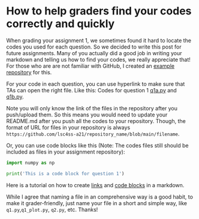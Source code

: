 # How to help graders find your codes correctly and quickly

When grading your assignment 1, we sometimes found it hard to locate the codes you used for each question. So we decided to write this post for future assignments. Many of you actually did a good job in writing your markdown and telling us how to find your codes, we really appreciate that! For those who are are not familiar with GitHub, I created an [example repository](https://github.com/lsc4ss-a21/assignment-submission-template) for this.

For your code in each question, you can use hyperlink to make sure that TAs can open the right file. Like this: Codes for question 1 [q1a.py](https://github.com/lsc4ss-a21/assignment-1-jinfei1125/blob/main/q1a.py) and [q1b.py](https://github.com/lsc4ss-a21/assignment-1-jinfei1125/blob/main/q1b.py).

Note you will only know the link of the files in the repository after you push/upload them. So this means you would need to update your README.md after you push all the codes to your repository. Though, the format of URL for files in your repository is always `https://github.com/lsc4ss-a21/repository_name/blob/main/filename`.


Or, you can use code blocks like this (Note: The codes files still should be included as files in your assignment repository):

```python
import numpy as np

print('This is a code block for question 1')
```

Here is a tutorial on how to create [links](https://www.markdownguide.org/basic-syntax/#links) and [code blocks](https://www.markdownguide.org/extended-syntax/#fenced-code-blocks) in a markdown. 

While I agree that naming a file in an comprehensive way is a good habit, to make it grader-friendly, just name your file in a short and simple way, like `q1.py`,`q1_plot.py`, `q2.py`, etc. Thanks!

